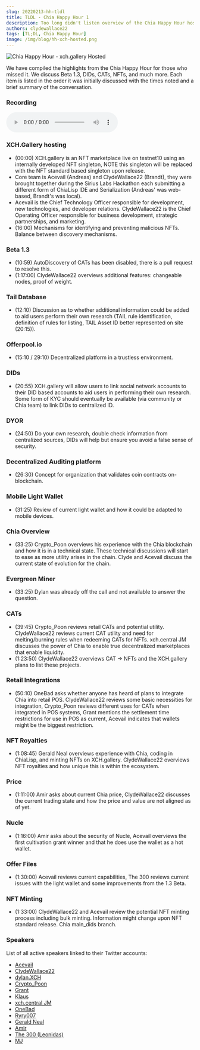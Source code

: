 ```yaml
---
slug: 20220213-hh-tldl
title: TLDL - Chia Happy Hour 1
description: Too long didn't listen overview of the Chia Happy Hour hosted by XCH.gallery.
authors: clydewallace22
tags: [TL;DL, Chia Happy Hour]
image: /img/blog/hh-xch-hosted.png
---
```

![Chia Happy Hour - xch.gallery Hosted](/img/blog/hh-xch-hosted.png)

We have compiled the highlights from the Chia Happy Hour for those who missed it. We discuss Beta 1.3, DIDs, CATs, NFTs, and much more. Each item is listed in the order it was initially discussed with the times noted and a brief summary of the conversation.

<!--truncate-->

### Recording
<audio controls>
  <source type="audio/mp3" src="https://f003.backblazeb2.com/file/mintgarden/20220213-chia-hh.mp3"/>
</audio>

### XCH.Gallery hosting
  - (00:00) XCH.gallery is an NFT marketplace live on testnet10 using an internally developed NFT singleton, NOTE this singleton will be replaced with the NFT standard based singleton upon release.
  - Core team is Acevail (Andreas) and ClydeWallace22 (Brandt), they were brought together during the Sirius Labs Hackathon each submitting a different form of ChiaLisp IDE and Serialization (Andreas' was web-based, Brandt's was local).
  - Acevail is the Chief Technology Officer responsible for development, new technologies, and developer relations. ClydeWallace22 is the Chief Operating Officer responsible for business development, strategic partnerships, and marketing.
  - (16:00) Mechanisms for identifying and preventing malicious NFTs. Balance between discovery mechanisms.

### Beta 1.3
  - (10:59) AutoDiscovery of CATs has been disabled, there is a pull request to resolve this.
  - (1:17:00) ClydeWallace22 overviews additional features: changeable nodes, proof of weight.

### Tail Database
  - (12:10) Discussion as to whether additional information could be added to aid users perform their own research (TAIL rule identification, definition of rules for listing, TAIL Asset ID better represented on site (20:15)).

### Offerpool.io
  - (15:10 / 29:10) Decentralized platform in a trustless environment.

### DIDs
  - (20:55) XCH.gallery will allow users to link social network accounts to their DID based accounts to aid users in performing their own research. Some form of KYC should eventually be available (via community or Chia team) to link DIDs to centralized ID.

### DYOR
  - (24:50) Do your own research, double check information from centralized sources, DIDs will help but ensure you avoid a false sense of security.

### Decentralized Auditing platform
  - (26:30) Concept for organization that validates coin contracts on-blockchain.

### Mobile Light Wallet
  - (31:25) Review of current light wallet and how it could be adapted to mobile devices.

### Chia Overview
  - (33:25) Crypto_Poon overviews his experience with the Chia blockchain and how it is in a technical state. These technical discussions will start to ease as more utility arises in the chain. Clyde and Acevail discuss the current state of evolution for the chain.

### Evergreen Miner
  - (33:25) Dylan was already off the call and not available to answer the question.

### CATs
  - (39:45) Crypto_Poon reviews retail CATs and potential utility. ClydeWallace22 reviews current CAT utility and need for melting/burning rules when redeeming CATs for NFTs. xch.central JM discusses the power of Chia to enable true decentralized marketplaces that enable liquidity.
  - (1:23:50) ClydeWallace22 overviews CAT -> NFTs and the XCH.gallery plans to list these projects.

### Retail Integrations
  - (50:10) OneBad asks whether anyone has heard of plans to integrate Chia into retail POS. ClydeWallace22 reviews some basic necessities for integration, Crypto_Poon reviews different uses for CATs when integrated in POS systems, Grant mentions the settlement time restrictions for use in POS as current, Acevail indicates that wallets might be the biggest restriction.

### NFT Royalties
  - (1:08:45) Gerald Neal overviews experience with Chia, coding in ChiaLisp, and minting NFTs on XCH.gallery. ClydeWallace22 overviews NFT royalties and how unique this is within the ecosystem.

### Price
  - (1:11:00) Amir asks about current Chia price, ClydeWallace22 discusses the current trading state and how the price and value are not aligned as of yet.

### Nucle
  - (1:16:00) Amir asks about the security of Nucle, Acevail overviews the first cultivation grant winner and that he does use the wallet as a hot wallet.

### Offer Files
  - (1:30:00) Acevail reviews current capabilities, The 300 reviews current issues with the light wallet and some improvements from the 1.3 Beta.

### NFT Minting
  - (1:33:00) ClydeWallace22 and Acevail review the potential NFT minting process including bulk minting. Information might change upon NFT standard release. Chia main_dids branch.

### Speakers
List of all active speakers linked to their Twitter accounts:
  - [Acevail](https://twitter.com/acevail_)
  - [ClydeWallace22](https://twitter.com/ClydeWallace22)
  - [dylan.XCH](https://twitter.com/dylanmrose)
  - [Crypto_Poon](https://twitter.com/Crypto_POON)
  - [Grant](https://twitter.com/grantosan)
  - [Klaus](https://twitter.com/Klaus68195964)
  - [xch.central JM](https://twitter.com/XCHcentral)
  - [OneBad](https://twitter.com/OnebadLT1)
  - [Ryry007](https://twitter.com/rytowonders)
  - [Gerald Neal](https://twitter.com/GeraldNeale)
  - [Amir](https://twitter.com/Amir14635760)
  - [The 300 (Leonidas)](https://twitter.com/The_300_SPTN)
  - [MJ](https://twitter.com/maljefairi)
